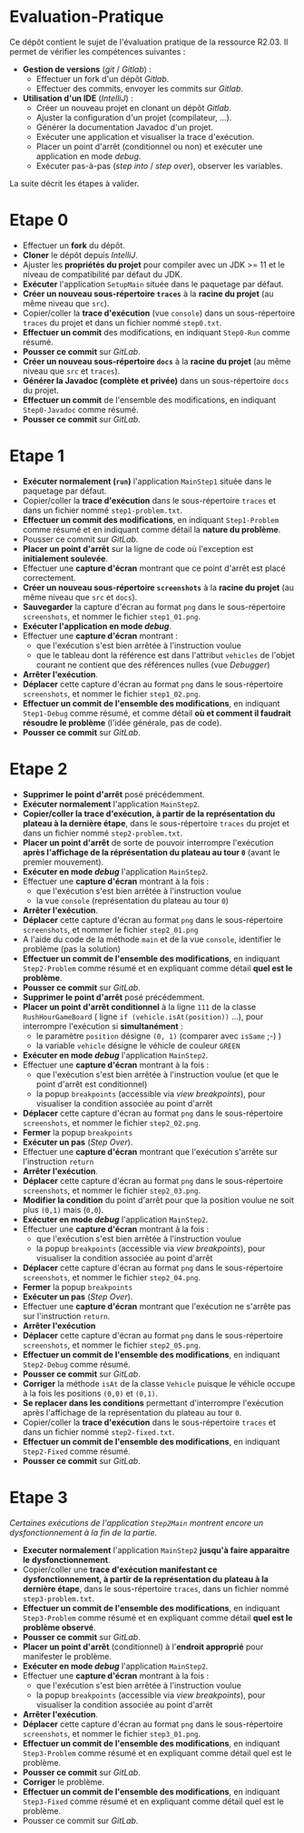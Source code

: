# Evaluation-Pratique

Ce dépôt contient le sujet de l'évaluation pratique de la ressource R2.03. Il permet de vérifier
les compétences suivantes :

- **Gestion de versions** (_git_ / _Gitlab_) :
  - Effectuer un fork d'un dépôt _Gitlab_.
  - Effectuer des commits, envoyer les commits sur _Gitlab_.
- **Utilisation d'un IDE** (_IntelliJ_) :
  - Créer un nouveau projet en clonant un dépôt _Gitlab_.
  - Ajuster la configuration d'un projet (compilateur, ...).
  - Générer la documentation Javadoc d'un projet.
  - Exécuter une application et visualiser la trace d'exécution.
  - Placer un point d'arrêt (conditionnel ou non) et exécuter une application en mode _debug_.
  - Exécuter pas-à-pas (_step into_ / _step over_), observer les variables.

La suite décrit les étapes à valider.

# Etape 0

- Effectuer un **fork** du dépôt.
- **Cloner** le dépôt depuis _IntelliJ_.
- Ajuster les **propriétés du projet** pour compiler avec un JDK >= 11 et le niveau de compatibilité par défaut du JDK.
- **Exécuter** l'application `SetupMain` située dans le paquetage par défaut.
- **Créer un nouveau sous-répertoire `traces`** à la **racine du projet** (au même niveau que `src`).
- Copier/coller la **trace d'exécution** (vue `console`) dans un sous-répertoire `traces` du projet et dans un fichier nommé `step0.txt`.
- **Effectuer un commit** des modifications, en indiquant `Step0-Run` comme résumé.
- **Pousser ce commit** sur _GitLab_.
- **Créer un nouveau sous-répertoire `docs`** à la **racine du projet** (au même niveau que `src` et `traces`).
- **Générer la Javadoc (complète et privée)** dans un sous-répertoire `docs` du projet.
- **Effectuer un commit** de l'ensemble des modifications, en indiquant `Step0-Javadoc` comme résumé.
- **Pousser ce commit** sur _GitLab_.

# Etape 1

- **Exécuter normalement (`run`)** l'application `MainStep1` située dans le paquetage par défaut.
- Copier/coller la **trace d'exécution** dans le sous-répertoire `traces` et dans un fichier nommé `step1-problem.txt`.
- **Effectuer un commit des modifications**, en indiquant `Step1-Problem` comme résumé et en indiquant comme détail la **nature du problème**.
- Pousser ce commit sur _GitLab_.
- **Placer un point d'arrêt** sur la ligne de code où l'exception est **initialement soulevée**.
- Effectuer une **capture d'écran** montrant que ce point d'arrêt est placé correctement.
- **Créer un nouveau sous-répertoire `screenshots`** à la **racine du projet** (au même niveau que `src` et `docs`).
- **Sauvegarder** la capture d'écran au format `png` dans le sous-répertoire `screenshots`, et nommer le fichier `step1_01.png`.
- **Exécuter l'application en mode _debug_**.
- Effectuer une **capture d'écran** montrant :
  - que l'exécution s'est bien arrêtée à l'instruction voulue
  - que le tableau dont la référence est dans l'attribut `vehicles` de l'objet courant ne contient que des références nulles (vue _Debugger_)
- **Arrêter l'exécution**.
- **Déplacer** cette capture d'écran au format `png` dans le sous-répertoire `screenshots`, et nommer le fichier `step1_02.png`.
- **Effectuer un commit de l'ensemble des modifications**, en indiquant `Step1-Debug` comme résumé, et comme détail **où et comment il faudrait résoudre le problème** (l'idée générale, pas de code).
- **Pousser ce commit** sur _GitLab_.

# Etape 2

- **Supprimer le point d'arrêt** posé précédemment.
- **Exécuter normalement** l'application `MainStep2`.
- **Copier/coller la trace d'exécution, à partir de la représentation du plateau à la dernière étape**, dans le sous-répertoire `traces` du projet et dans un fichier nommé `step2-problem.txt`.
- **Placer un point d'arrêt** de sorte de pouvoir interrompre l'exécution **après l'affichage de la réprésentation du plateau au tour `0`** (avant le premier mouvement).
- **Exécuter en mode _debug_** l'application `MainStep2`.
- Effectuer une **capture d'écran** montrant à la fois :
  - que l'exécution s'est bien arrêtée à l'instruction voulue
  - la vue `console` (représentation du plateau au tour `0`)
- **Arrêter l'exécution**.
- **Déplacer** cette capture d'écran au format `png` dans le sous-répertoire `screenshots`, et nommer le fichier `step2_01.png`
- A l'aide du code de la méthode `main` et de la vue `console`, identifier le problème (pas la solution)
- **Effectuer un commit de l'ensemble des modifications**, en indiquant `Step2-Problem` comme résumé et en expliquant comme détail **quel est le problème**.
- **Pousser ce commit** sur _GitLab_.
- **Supprimer le point d'arrêt** posé précédemment.
- **Placer un point d'arrêt conditionnel** à la ligne `111` de la classe `RushHourGameBoard` ( ligne `if (vehicle.isAt(position))` ...), pour interrompre l'exécution si **simultanément** :
  - le paramètre `position` désigne `(0, 1)` (comparer avec `isSame` ;-) )
  - la variable `vehicle` désigne le véhicle de couleur `GREEN`
- **Exécuter en mode _debug_** l'application `MainStep2`.
- Effectuer une **capture d'écran** montrant à la fois :
  - que l'exécution s'est bien arrêtée à l'instruction voulue (et que le point d'arrêt est conditionnel)
  - la popup `breakpoints` (accessible via _view breakpoints_), pour visualiser la condition associée au point d'arrêt
- **Déplacer** cette capture d'écran au format `png` dans le sous-répertoire `screenshots`, et nommer le fichier `step2_02.png`.
- **Fermer** la popup `breakpoints`
- **Exécuter un pas** (_Step Over_).
- Effectuer une **capture d'écran** montrant que l'exécution s'arrête sur l'instruction `return`
- **Arrêter l'exécution**.
- **Déplacer** cette capture d'écran au format `png` dans le sous-répertoire `screenshots`, et nommer le fichier `step2_03.png`.
- **Modifier la condition** du point d'arrêt pour que la position voulue ne soit plus `(0,1)` mais (`0,0`).
- **Exécuter en mode _debug_** l'application `MainStep2`.
- Effectuer une **capture d'écran** montrant à la fois :
  - que l'exécution s'est bien arrêtée à l'instruction voulue
  - la popup `breakpoints` (accessible via _view breakpoints_), pour visualiser la condition associée au point d'arrêt
- **Déplacer** cette capture d'écran au format `png` dans le sous-répertoire `screenshots`, et nommer le fichier `step2_04.png`.
- **Fermer** la popup `breakpoints`
- **Exécuter un pas** (_Step Over_).
- Effectuer une **capture d'écran** montrant que l'exécution ne s'arrête pas sur l'instruction `return`.
- **Arrêter l'exécution**
- **Déplacer** cette capture d'écran au format `png` dans le sous-répertoire `screenshots`, et nommer le fichier `step2_05.png`.
- **Effectuer un commit de l'ensemble des modifications**, en indiquant `Step2-Debug` comme résumé.
- **Pousser ce commit** sur _GitLab_.
- **Corriger** la méthode `isAt` de la classe `Vehicle` puisque le véhicle occupe à la fois les positions `(0,0)` et `(0,1)`.
- **Se replacer dans les conditions** permettant d'interrompre l'exécution après l'affichage de la représentation du plateau au tour `0`.
- Copier/coller la **trace d'exécution** dans le sous-répertoire `traces` et dans un fichier nommé `step2-fixed.txt`.
- **Effectuer un commit de l'ensemble des modifications**, en indiquant `Step2-Fixed` comme résumé.
- **Pousser ce commit** sur _GitLab_.

# Etape 3

*Certaines exécutions de l'application `Step2Main` montrent encore un dysfonctionnement à la fin de la partie.*

- **Executer normalement** l'application `MainStep2` **jusqu'à faire apparaitre le dysfonctionnement**.
- Copier/coller une **trace d'exécution manifestant ce dysfonctionnement, à partir de la représentation du plateau à la dernière étape**, dans le sous-répertoire `traces`,  dans un fichier nommé `step3-problem.txt`.
- **Effectuer un commit de l'ensemble des modifications**, en indiquant `Step3-Problem` comme résumé et en expliquant comme détail **quel est le problème observé**.
- **Pousser ce commit** sur _GitLab_.
- **Placer un point d'arrêt** (conditionnel) à l'**endroit approprié** pour manifester le problème.
- **Exécuter en mode _debug_** l'application `MainStep2`.
- Effectuer une **capture d'écran** montrant à la fois :
  - que l'exécution s'est bien arrêtée à l'instruction voulue
  - la popup `breakpoints` (accessible via _view breakpoints_), pour visualiser la condition associée au point d'arrêt
- **Arrêter l'exécution**.
- **Déplacer** cette capture d'écran au format `png` dans le sous-répertoire `screenshots`, et nommer le fichier `step3_01.png`.
- **Effectuer un commit de l'ensemble des modifications**, en indiquant `Step3-Problem` comme résumé et en expliquant comme détail quel est le problème.
- **Pousser ce commit** sur _GitLab_.
- **Corriger** le problème.
- **Effectuer un commit de l'ensemble des modifications**, en indiquant `Step3-Fixed` comme résumé et en expliquant comme détail quel est le problème.
- Pousser ce commit sur _GitLab_.
